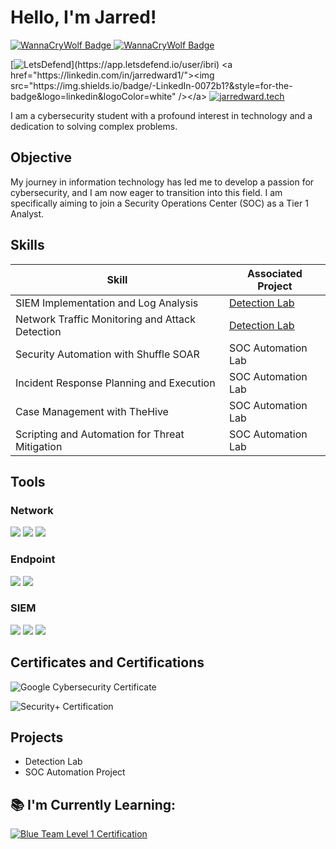 # Hello, I'm Jarred!

<a href="https://tryhackme.com/r/p/WannaCryWolf" target="_blank">
    <img src="https://tryhackme-badges.s3.amazonaws.com/WannaCryWolf.png" alt="WannaCryWolf Badge" />
</a>


<a href="https://tryhackme.com/r/p/WannaCryWolf" target="_blank">
    <img src="https://tryhackme-badges.s3.amazonaws.com/WannaCryWolf.png" alt="WannaCryWolf Badge" />
</a>

[![LetsDefend](https://img.shields.io/badge/LetsDefend-%20-%23006C82?style=for-the-badge&logo=[ld-logo-v2.webp](https://postimg.cc/VdHchkrs)&logoColor=white)](https://app.letsdefend.io/user/ibri)
<a href="https://linkedin.com/in/jarredward1/"><img src="https://img.shields.io/badge/-LinkedIn-0072b1?&style=for-the-badge&logo=linkedin&logoColor=white" /></a> 
[![jarredward.tech](https://img.shields.io/badge/jarredward.tech-%23007BFF?style=for-the-badge&logo=world&logoColor=white)](https://jarredward.tech)




I am a cybersecurity student with a profound interest in technology and a dedication to solving complex problems.

## Objective

My journey in information technology has led me to develop a passion for cybersecurity, and I am now eager to transition into this field. I am specifically aiming to join a Security Operations Center (SOC) as a Tier 1 Analyst.

## Skills

| Skill                                         | Associated Project         |
|-----------------------------------------------|----------------------------|
| SIEM Implementation and Log Analysis          | <a href="https://github.com/jarredward1/Detection-Lab">Detection Lab</a>|
| Network Traffic Monitoring and Attack Detection | <a href="https://github.com/jarredward1/Detection-Lab">Detection Lab</a>|
| Security Automation with Shuffle SOAR         | SOC Automation Lab|
| Incident Response Planning and Execution      | SOC Automation Lab|
| Case Management with TheHive                  | SOC Automation Lab|
| Scripting and Automation for Threat Mitigation | SOC Automation Lab|

## Tools

### Network
<div>
    <img src="https://img.shields.io/badge/-Wireshark-1679A7?&style=for-the-badge&logo=Wireshark&logoColor=white" />
    <img src="https://img.shields.io/badge/-Suricata-EF3B2D?&style=for-the-badge&logo=Suricata&logoColor=white" />
    <img src="https://img.shields.io/badge/-Zeek-777BB4?&style=for-the-badge&logo=Zeek&logoColor=white" />
</div>

### Endpoint
<div>
    <img src="https://img.shields.io/badge/-Microsoft_Defender_for_Endpoint-00A4EF?&style=for-the-badge&logo=Microsoft&logoColor=white" />
    <img src="https://img.shields.io/badge/-Velociraptor-4B275F?&style=for-the-badge&logo=Velociraptor&logoColor=white" />
</div>

### SIEM
<div>
    <img src="https://img.shields.io/badge/-Microsoft_Sentinel-0078D4?&style=for-the-badge&logo=Microsoft&logoColor=white" />
    <img src="https://img.shields.io/badge/-Splunk-000000?&style=for-the-badge&logo=Splunk&logoColor=white" />
    <img src="https://img.shields.io/badge/-Elastic-005571?&style=for-the-badge&logo=Elastic&logoColor=white" />
</div>

## Certificates and Certifications
<div>

![Google Cybersecurity Certificate](https://img.shields.io/badge/Google_Cybersecurity_Certificate-%20-%2344CC11?style=for-the-badge&logo=google&logoColor=white)    

![Security+ Certification](https://img.shields.io/badge/Security%2B-FF0000?style=for-the-badge&logo=compTIA&logoColor=white)


</div>

## Projects
- Detection Lab
- SOC Automation Project

<h2>📚 I'm Currently Learning:</h2>

[![Blue Team Level 1 Certification](https://img.shields.io/badge/Blue_Team_Level_1-%20-%23007BFF?style=for-the-badge&logo=security&logoColor=white)](https://www.securityblue.team/certifications/blue-team-level-1#domains)




